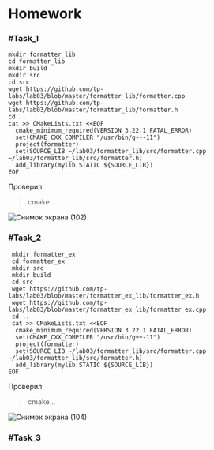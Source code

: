 # Homework
### #Task_1
```
mkdir formatter_lib
cd formatter_lib
mkdir build
mkdir src
cd src
wget https://github.com/tp-labs/lab03/blob/master/formatter_lib/formatter.cpp
wget https://github.com/tp-labs/lab03/blob/master/formatter_lib/formatter.h
cd ..
cat >> CMakeLists.txt <<EOF
  cmake_minimum_required(VERSION 3.22.1 FATAL_ERROR)
  set(CMAKE_CXX_COMPILER "/usr/bin/g++-11") 
  project(formatter) 
  set(SOURCE_LIB ~/lab03/formatter_lib/src/formatter.cpp ~/lab03/formatter_lib/src/formatter.h)
  add_library(mylib STATIC ${SOURCE_LIB})
EOF
```
Проверил

> cmake ..

![Снимок экрана (102)](https://user-images.githubusercontent.com/55855887/223981018-99369929-381f-46cf-8716-71eda6dd0426.png)

### #Task_2
```
 mkdir formatter_ex
 cd formatter_ex
 mkdir src
 mkdir build
 cd src
 wget https://github.com/tp-labs/lab03/blob/master/formatter_ex_lib/formatter_ex.h
 wget https://github.com/tp-labs/lab03/blob/master/formatter_ex_lib/formatter_ex.cpp
 cd ..
 cat >> CMakeLists.txt <<EOF
  cmake_minimum_required(VERSION 3.22.1 FATAL_ERROR)
  set(CMAKE_CXX_COMPILER "/usr/bin/g++-11") 
  project(formatter) 
  set(SOURCE_LIB ~/lab03/formatter_lib/src/formatter.cpp ~/lab03/formatter_lib/src/formatter.h)
  add_library(mylib STATIC ${SOURCE_LIB})
EOF
```
Проверил

> cmake ..

![Снимок экрана (104)](https://user-images.githubusercontent.com/55855887/223984002-f97e7ec3-3586-47e2-ba47-7c5c830f56ff.png)

### #Task_3
